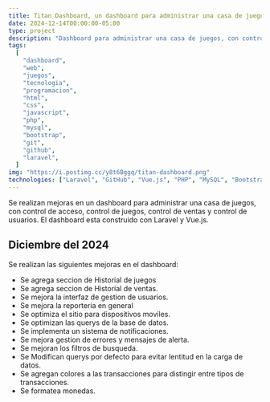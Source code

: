 ```yaml
---
title: Titan Dashboard, un dashboard para administrar una casa de juegos
date: 2024-12-14T00:00:00-05:00
type: project
description: "Dashboard para administrar una casa de juegos, con control de acceso, control de juegos, control de ventas y control de usuarios."
tags:
  [
    "dashboard",
    "web",
    "juegos",
    "tecnologia",
    "programacion",
    "html",
    "css",
    "javascript",
    "php",
    "mysql",
    "bootstrap",
    "git",
    "github",
    "laravel",
  ]
img: "https://i.postimg.cc/y8t6Bggq/titan-dashboard.png"
technologies: ["Laravel", "GitHub", "Vue.js", "PHP", "MySQL", "Bootstrap", "Tailwind CSS"]
---
```


Se realizan mejoras en un dashboard para administrar una casa de juegos, con control de acceso, control de juegos, control de ventas y control de usuarios. El dashboard esta construido con Laravel y Vue.js.

## Diciembre del 2024

Se realizan las siguientes mejoras en el dashboard:

* Se agrega seccion de Historial de juegos  
* Se agrega seccion de Historial de ventas.
* Se mejora la interfaz de gestion de usuarios.
* Se mejora la reporteria en general
* Se optimiza el sitio para dispositivos moviles.
* Se optimizan las querys de la base de datos.
* Se implementa un sistema de notificaciones.
* Se mejora gestion de errores y mensajes de alerta.
* Se mejoran los filtros de busqueda.
* Se Modifican querys por defecto para evitar lentitud en la carga de datos.
* Se agregan colores a las transacciones para distingir entre tipos de transacciones.
* Se formatea monedas.
